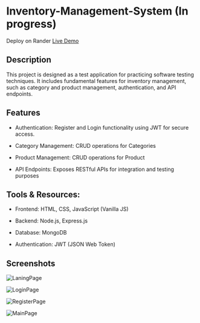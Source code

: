 # Inventory-Management-System (In progress)
Deploy on Rander [Live Demo]()

## Description

This project is designed as a test application for practicing software testing techniques. It includes fundamental features for inventory management, such as category and product management, authentication, and API endpoints.


## Features

- Authentication: Register and Login functionality using JWT for secure access.

- Category Management: CRUD operations for Categories

- Product Management: CRUD operations for Product

- API Endpoints: Exposes RESTful APIs for integration and testing purposes

## Tools & Resources:

- Frontend: HTML, CSS, JavaScript (Vanilla JS)

- Backend: Node.js, Express.js

- Database: MongoDB

- Authentication: JWT (JSON Web Token)
## Screenshots

![LaningPage](https://scontent.fbkk22-8.fna.fbcdn.net/v/t39.30808-6/487856938_9547251245360663_8895935664821078421_n.jpg?_nc_cat=110&ccb=1-7&_nc_sid=127cfc&_nc_ohc=UIgc6KTa7uwQ7kNvgEVSrlw&_nc_oc=AdlVB5hK5rsKc1k4BBsMWq5s4DNoQ-p1rg0vGZXwbddprL2rCaTQqvc-tXeffG86fxI&_nc_zt=23&_nc_ht=scontent.fbkk22-8.fna&_nc_gid=I_ybALAtsE1kcUDD-E_aQQ&oh=00_AYF8jiYOMQO6aW4g0knAPpiSwIp28xO2iplp2EAzsmuSgQ&oe=67F2FB40)

![LoginPage](https://scontent.fbkk22-3.fna.fbcdn.net/v/t39.30808-6/488560615_9547251228693998_8144797990329266172_n.jpg?_nc_cat=103&ccb=1-7&_nc_sid=127cfc&_nc_ohc=2FBokivb6fwQ7kNvgFNS9pP&_nc_oc=AdmvfZpYf_KYmbgjbDU6wIqdo4ZtaXfZNrDLC0DXoGOqltKGIXFf8lUe0QPixpwGyPM&_nc_zt=23&_nc_ht=scontent.fbkk22-3.fna&_nc_gid=8DNzeYb8SeOEe_XkjIKxEw&oh=00_AYGVGq0t9hjb-k7BzmX_2EUoywC6bhYs6v6Il3TGUvTScg&oe=67F2F6B2)

![RegisterPage](https://scontent.fbkk22-2.fna.fbcdn.net/v/t39.30808-6/487856591_9547251402027314_4125292184330901389_n.jpg?_nc_cat=106&ccb=1-7&_nc_sid=127cfc&_nc_ohc=YiUCCL6NCSUQ7kNvgFWZ-yF&_nc_oc=Adk445JL4UqagQPk5lcwCn9Wb_k9lHw4RUi_wI_pK3rB5JusBpgZb4xOVC5otOEMkuM&_nc_zt=23&_nc_ht=scontent.fbkk22-2.fna&_nc_gid=D3VV7KMJcZTNTbZ5ib_U4A&oh=00_AYEesmZrqoIiqz9AvjzUt4lCoRDHnWusiUx_uOuo-ioCvQ&oe=67F2EBDC)

<!-- เดี๋ยวค่อยเอารูปใหม่ใส่อันนี้ใส่เป็นโครงไว้ก่อน เหลือในส่วนของหน้า cetegory ยังไม่ได้ทำ-->
![MainPage](https://scontent.fbkk22-8.fna.fbcdn.net/v/t39.30808-6/487873031_9547251282027326_4581960889141019134_n.jpg?_nc_cat=110&ccb=1-7&_nc_sid=127cfc&_nc_ohc=IrNHh4_VLiQQ7kNvgFu4XEE&_nc_oc=AdkXiUDOtw9FZpePdCMa0lrwCr6BLHPDrac38FZBJ-KCK4hmRURCNt_oe8rbDqCpEFQ&_nc_zt=23&_nc_ht=scontent.fbkk22-8.fna&_nc_gid=D3VV7KMJcZTNTbZ5ib_U4A&oh=00_AYF5lYtpxf6ovvhIJWoIbmWskDPVjgT8beu-0QZ4g6TSYQ&oe=67F31455)